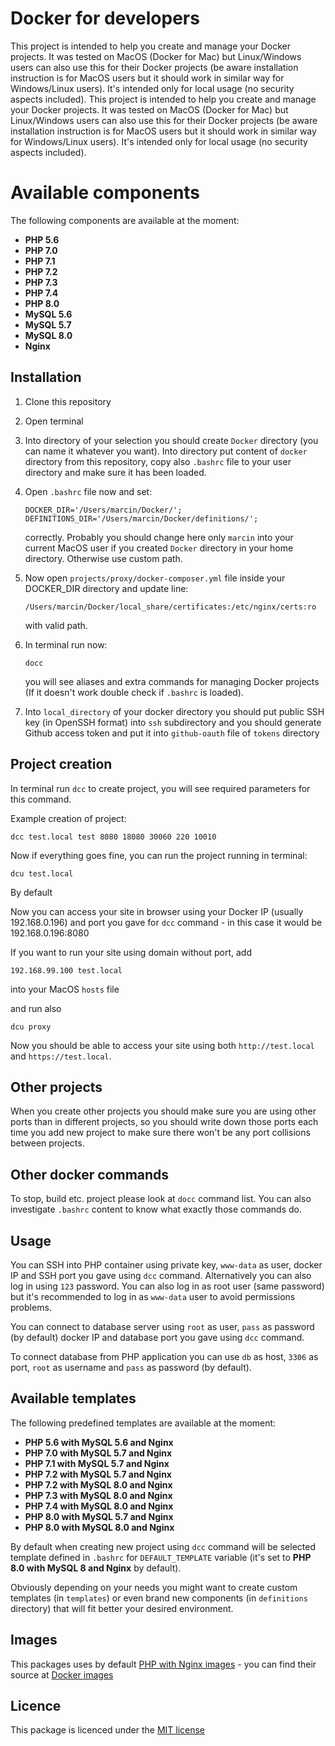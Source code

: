 # Docker for developers
This project is intended to help you create and manage your Docker projects. It was tested on MacOS (Docker for Mac) but Linux/Windows users can also use this for their Docker projects (be aware installation instruction is for MacOS users but it should work in similar way for Windows/Linux users). It's intended only for local usage (no security aspects included).
This project is intended to help you create and manage your Docker projects. It was tested on MacOS (Docker for Mac) but Linux/Windows users can also use this for their Docker projects (be aware installation instruction is for MacOS users but it should work in similar way for Windows/Linux users). It's intended only for local usage (no security aspects included).

 
# Available components
 
The following components are available at the moment:
- **PHP 5.6**
- **PHP 7.0**
- **PHP 7.1**
- **PHP 7.2**
- **PHP 7.3**
- **PHP 7.4**
- **PHP 8.0**
- **MySQL 5.6**
- **MySQL 5.7**
- **MySQL 8.0**
- **Nginx**

## Installation

1. Clone this repository

2. Open terminal

3. Into directory of your selection you should create `Docker` directory (you can name it whatever you want). Into directory put content of `docker` directory from this repository, copy also `.bashrc` file to your user directory and make sure it has been loaded. 

4. Open `.bashrc` file now and set:

   ```
   DOCKER_DIR='/Users/marcin/Docker/';
   DEFINITIONS_DIR='/Users/marcin/Docker/definitions/';
   ```
   
   correctly. Probably you should change here only `marcin` into your current MacOS user if you created `Docker` directory in your home directory. Otherwise use custom path.
  
5. Now open `projects/proxy/docker-composer.yml` file inside your DOCKER_DIR directory and update line:

   ```
   /Users/marcin/Docker/local_share/certificates:/etc/nginx/certs:ro
   ```
   
   with valid path.
   
   
6. In terminal run now:

   ```
   docc
   ```
   
   you will see aliases and extra commands for managing Docker projects (If it doesn't work double check if `.bashrc` is loaded).
   
7. Into `local_directory` of your docker directory you should put public SSH key (in OpenSSH format) into `ssh` subdirectory and you should generate Github access token and put it into `github-oauth` file of `tokens` directory

## Project creation

In terminal run `dcc` to create project, you will see required parameters for this command.

Example creation of project:

```
dcc test.local test 8080 18080 30060 220 10010
```

Now if everything goes fine, you can run the project running in terminal:

```
dcu test.local
```

By default 

Now you can access your site in browser using your Docker IP (usually 192.168.0.196) and port you gave for `dcc` command - in this case it would be 192.168.0.196:8080

If you want to run your site using domain without port, add 

```
192.168.99.100 test.local
```
    
into your MacOS `hosts` file
    
and run also

```
dcu proxy
```

Now you should be able to access your site using both `http://test.local` and `https://test.local`.

## Other projects

When you create other projects you should make sure you are using other ports than in different projects, so you should write down those ports each time you add new project to make sure there won't be any port collisions between projects.

## Other docker commands

To stop, build etc. project please look at `docc` command list. You can also investigate `.bashrc` content to know what exactly those commands do. 

## Usage

You can SSH into PHP container using private key, `www-data` as user, docker IP and SSH port you gave using `dcc` command. Alternatively you can also log in using `123` password. You can also log in as root user (same password) but it's recommended to log in as `www-data` user to avoid permissions problems.

You can connect to database server using `root` as user, `pass` as password (by default) docker IP and database port you gave using `dcc` command.

To connect database from PHP application you can use `db` as host, `3306` as port, `root` as username and `pass` as password (by default).

## Available templates

The following predefined templates are available at the moment:

- **PHP 5.6 with MySQL 5.6 and Nginx**
- **PHP 7.0 with MySQL 5.7 and Nginx**
- **PHP 7.1 with MySQL 5.7 and Nginx**
- **PHP 7.2 with MySQL 5.7 and Nginx**
- **PHP 7.2 with MySQL 8.0 and Nginx**
- **PHP 7.3 with MySQL 8.0 and Nginx**
- **PHP 7.4 with MySQL 8.0 and Nginx**
- **PHP 8.0 with MySQL 5.7 and Nginx**
- **PHP 8.0 with MySQL 8.0 and Nginx**

By default when creating new project using `dcc` command will be selected template defined in `.bashrc` for `DEFAULT_TEMPLATE` variable (it's set to **PHP 8.0 with MySQL 8 and Nginx** by default).

Obviously depending on your needs you might want to create custom templates (in `templates`) or even brand new components (in `definitions` directory) that will fit better your desired environment.

## Images

This packages uses by default [PHP with Nginx images](https://hub.docker.com/r/mnabialek/laravel-php-nginx/) - you can find their source at [Docker images](https://github.com/mnabialek/docker-images)

## Licence

This package is licenced under the [MIT license](http://opensource.org/licenses/MIT)
